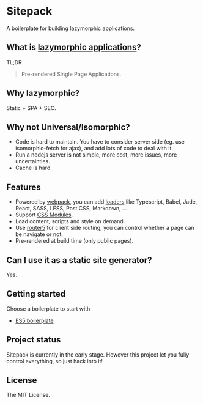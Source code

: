 # Sitepack
A boilerplate for building lazymorphic applications.


## What is [lazymorphic applications](https://blog.andyet.com/2015/05/18/lazymorphic-apps-bringing-back-static-web)?
TL;DR
> Pre-rendered Single Page Applications.


## Why lazymorphic?
Static + SPA + SEO.


## Why not Universal/Isomorphic?
- Code is hard to maintain. You have to consider server side (eg. use isomorphic-fetch for ajax), and add lots of code to deal with it.
- Run a nodejs server is not simple, more cost, more issues, more uncertainties.
- Cache is hard.


## Features
- Powered by [webpack](https://webpack.github.io/), you can add [loaders](https://webpack.github.io/docs/list-of-loaders.html) like Typescript, Babel, Jade, React, SASS, LESS, Post CSS, Markdown, ...
- Support [CSS Modules](https://github.com/css-modules/css-modules).
- Load content, scripts and style on demand.
- Use [router5](http://router5.github.io/) for client side routing, you can control whether a page can be navigate or not.
- Pre-rendered at build time (only public pages).


## Can I use it as a static site generator?
Yes.


## Getting started
Choose a boilerplate to start with
- [ES5 boilerplate](https://github.com/sitepack/es5-boilerplate)


## Project status
Sitepack is currently in the early stage. However this project let you fully control everything, so just hack into it!


## License
The MIT License.
